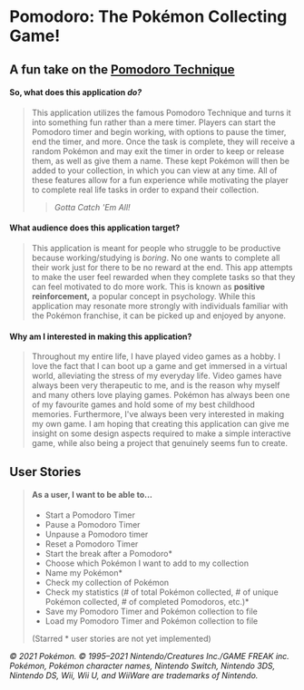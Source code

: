 # Pomodoro: The Pokémon Collecting Game! 

## A fun take on the **[Pomodoro Technique](https://en.wikipedia.org/wiki/Pomodoro_Technique)**

#### So, what does this application *do?*

> This application utilizes the famous Pomodoro Technique and turns it into something fun rather than a mere timer.
> Players can start the Pomodoro timer and begin working, with options to pause the timer, end the timer, and more.
> Once the task is complete, they will receive a random Pokémon and may exit the timer in order to keep or release
> them, as well as give them a name. These kept Pokémon will then be added to your collection, in which you can view at
> any time.
> All of these features allow for a fun experience while motivating the player to complete real life tasks in order to expand 
> their collection.
> > *Gotta Catch 'Em All!*

#### What audience does this application target? 

> This application is meant for people who struggle to be productive because working/studying is *boring*. No one wants
> to complete all their work just for there to be no reward at the end. This app attempts to make the user feel rewarded
> when they complete tasks so that they can feel motivated to do more work. This is known as **positive reinforcement,** 
> a popular concept in psychology. While this application may resonate more strongly with individuals familiar with the 
> Pokémon franchise, it can be picked up and enjoyed by anyone. 

#### Why am I interested in making this application?

> Throughout my entire life, I have played video games as a hobby. I love the fact that I can boot up a game and get 
> immersed in a virtual world, alleviating the stress of my everyday life. Video games have always been very therapeutic 
> to me, and is the reason why myself and many others love playing games. Pokémon has always been one of my favourite
> games and hold some of my best childhood memories. Furthermore, I've always been very interested 
> in making my own game. I am hoping that creating this application can give me insight on some design aspects required 
> to make a simple interactive game, while also being a project that genuinely seems fun to create. 

## User Stories

> #### As a user, I want to be able to...
> - Start a Pomodoro Timer
> - Pause a Pomodoro Timer
> - Unpause a Pomodoro timer
> - Reset a Pomodoro Timer
> - Start the break after a Pomodoro*
> - Choose which Pokémon I want to add to my collection
> - Name my Pokémon*
> - Check my collection of Pokémon
> - Check my statistics (# of total Pokémon collected, # of unique Pokémon collected, # of completed Pomodoros, etc.)*
> - Save my Pomodoro Timer and Pokémon collection to file
> - Load my Pomodoro Timer and Pokémon collection to file
> 
> (Starred * user stories are not yet implemented)

*© 2021 Pokémon. © 1995–2021 Nintendo/Creatures Inc./GAME FREAK inc. Pokémon, Pokémon character names, Nintendo Switch, 
Nintendo 3DS, Nintendo DS, Wii, Wii U, and WiiWare are trademarks of Nintendo.*